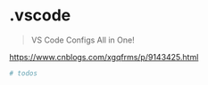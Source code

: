# .vscode

> VS Code Configs All in One!

https://www.cnblogs.com/xgqfrms/p/9143425.html


```sh
# todos
    
```




